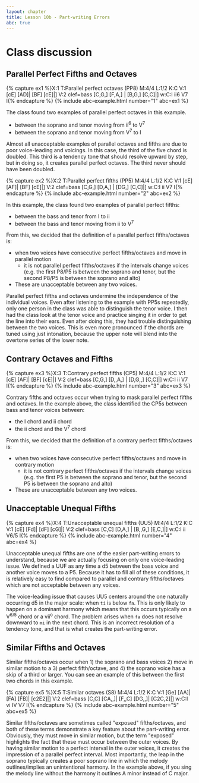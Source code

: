 ```yaml
---
layout: chapter
title: Lesson 10b - Part-writing Errors
abc: true
---
```


# Class discussion

## Parallel Perfect Fifths and Octaves

{% capture ex1 %}X:1
T:Parallel perfect octaves (PP8)
M:4/4
L:1/2
K:C
V:1
[cE] [AD]| [BF] [cE]|]
V:2 clef=bass
[C,G,] [F,A,] | [B,G,] [C,C]|]
w:C:I ii6 V7 I{% endcapture %}
{% include abc-example.html number="1" abc=ex1 %}

The class found two examples of parallel perfect octaves in this example.
- between the soprano and tenor moving from ii<sup>6</sup> to V<sup>7</sup>
- between the soprano and tenor moving from V<sup>7</sup> to I

Almost all unacceptable examples of parallel octaves and fifths are due to poor voice-leading and voicings. In this case, the third of the five chord is doubled. This third is a tendency tone that should resolve upward by step, but in doing so, it creates parallel perfect octaves. The third never should have been doubled.

{% capture ex2 %}X:2
T:Parallel perfect fifths (PP5)
M:4/4
L:1/2
K:C
V:1
[cE] [AF]| [BF] [cE]|]
V:2 clef=bass
[C,G,] [D,A,] | [DG,] [C,C]|]
w:C:I ii V7 I{% endcapture %}
{% include abc-example.html number="2" abc=ex2 %}

In this example, the class found two examples of parallel perfect fifths:
- between the bass and tenor from I to ii
- between the bass and tenor moving from ii to V<sup>7</sup>

From this, we decided that the definition of a parallel perfect fifths/octaves is:
- when two voices have consecutive perfect fifths/octaves and move in parallel motion
    - it is not parallel perfect fifths/octaves if the intervals change voices (e.g. the first P8/P5 is between the soprano and tenor, but the second P8/P5 is between the soprano and alto)
- These are unacceptable between any two voices.

Parallel perfect fifths and octaves undermine the independence of the individual voices. Even after listening to the example with PP5s repeatedly, only one person in the class was able to distinguish the tenor voice. I then had the class look at the tenor voice and practice singing it in order to get the line into their ears. Even after doing this, they had trouble distinguishing between the two voices. This is even more pronounced if the chords are tuned using just intonation, because the upper note will blend into the overtone series of the lower note.
  
## Contrary Octaves and Fifths

{% capture ex3 %}X:3
T:Contrary perfect fifths (CP5)
M:4/4
L:1/2
K:C
V:1
[cE] [AF]| [BF] [cE]|]
V:2 clef=bass
[C,G,] [D,,A,] | [D,G,,] [C,C]|]
w:C:I ii V7 I{% endcapture %}
{% include abc-example.html number="3" abc=ex3 %}

Contrary fifths and octaves occur when trying to mask parallel perfect fifths and octaves. In the example above, the class identified the CP5s between bass and tenor voices between:
- the I chord and ii chord
- the ii chord and the V<sup>7</sup> chord

From this, we decided that the definition of a contrary perfect fifths/octaves is:
- when two voices have consecutive perfect fifths/octaves and move in contrary motion
    - it is not contrary perfect fifths/octaves if the intervals change voices (e.g. the first P5 is between the soprano and tenor, but the second P5 is between the soprano and alto)
- These are unacceptable between any two voices.

## Unacceptable Unequal Fifths

{% capture ex4 %}X:4
T:Unacceptable unequal fifths (UU5)
M:4/4
L:1/2
K:C
V:1
[cE] [Fd]| [dF] [cG]|]
V:2 clef=bass
[C,C] [D,A,] | [B,,G,] [E,C,]|]
w:C:I ii V6/5 I{% endcapture %}
{% include abc-example.html number="4" abc=ex4 %}

Unacceptable unequal fifths are one of the easier part-writing errors to understand, because we are actually focusing on only one voice-leading issue. We defined a UUF as any time a d5 between the bass voice and another voice moves to a P5. Because it has to fill all of these conditions, it is relatively easy to find compared to parallel and contrary fifths/octaves which are not acceptable between any voices.

The voice-leading issue that causes UU5 centers around the one naturally occurring d5 in the major scale: when `ti` is below `fa`. This is only likely to happen on a dominant harmony which means that this occurs typically on a V<sup>6/5</sup> chord or a vii<sup>o</sup> chord. The problem arises when `fa` does not resolve downward to `mi` in the next chord. This is an incorrect resolution of a tendency tone, and that is what creates the part-writing error.

## Similar Fifths and Octaves

Similar fifths/octaves occur when 1) the soprano and bass voices 2) move in similar motion to a 3) perfect fifth/octave, and 4) the soprano voice has a skip of a third or larger. You can see an example of this between the first two chords in this example.

{% capture ex5 %}X:5
T:Similar octaves (S8)
M:4/4
L:1/2
K:C
V:1
[Ge] [AA]| [FA] [FB]| [c2E2]|]
V:2 clef=bass
[C,C] [CA,,]| [F,,C] [DG,,]| [C2C,2]|]
w:C:I vi IV V7 I{% endcapture %}
{% include abc-example.html number="5" abc=ex5 %}

Similar fifths/octaves are sometimes called "exposed" fifths/octaves, and both of these terms demonstrate a key feature about the part-writing error. Obviously, they must move in similar motion, but the term "exposed" highlights the fact that these must occur between the outer voices. By having similar motion to a perfect interval in the outer voices, it creates the impression of a parallel perfect interval. Most importantly, the leap in the soprano typically creates a poor soprano line in which the melody outlines/implies an unintentional harmony. In the example above, if you sing the melody line without the harmony it outlines A minor instead of C major.